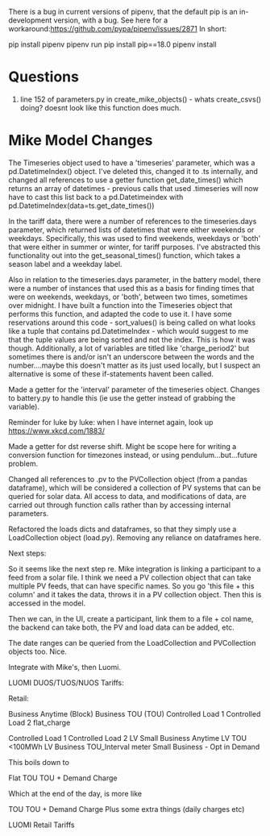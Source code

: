 There is a bug in current versions of pipenv, that the default pip is an in-development version, with a bug. 
See here for a workaround:https://github.com/pypa/pipenv/issues/2871
In short:

pip install pipenv
pipenv run pip install pip==18.0
pipenv install



# Questions

1. line 152 of parameters.py in create_mike_objects() - whats create_csvs() doing? doesnt look like this function does much. 

# Mike Model Changes

The Timeseries object used to have a 'timeseries' parameter, which was a pd.DatetimeIndex() object. 
I've deleted this, changed it to .ts internally, and changed all references to use a getter function get_date_times() which returns an array of datetimes - previous calls that used .timeseries will now have to cast this list back to a pd.Datetimeindex with pd.DatetimeIndex(data=ts.get_date_times())

In the tariff data, there were a number of references to the timeseries.days parameter, which returned lists of datetimes that were either weekends or weekdays. Specifically, this was used to find weekends, weekdays or 'both' that were either in summer or winter, for tariff purposes. I've abstracted this functionality out into the get_seasonal_times() function, which takes a season label and a weekday label. 

Also in relation to the timeseries.days parameter, in the battery model, there were a number of instances that used this as a basis for finding times that were on weekends, weekdays, or 'both', between two times, sometimes over midnight. I have built a function into the Timeseries object that performs this function, and adapted the code to use it. I have some reservations around this code - sort_values() is being called on what looks like a tuple that contains pd.DatetimeIndex - which would suggest to me that the tuple values are being sorted and not the index. This is how it was though. Additionally, a lot of variables are titled like 'charge_period2' but sometimes there is and/or isn't an underscore between the words and the number....maybe this doesn't matter as its just used locally, but I suspect an alternative is some of these if-statements havent been called.

Made a getter for the 'interval' parameter of the timeseries object. Changes to battery.py to handle this (ie use the getter instead of grabbing the variable).

Reminder for luke by luke: when I have internet again, look up https://www.xkcd.com/1883/

Made a getter for dst reverse shift. Might be scope here for writing a conversion function for timezones instead, or using pendulum...but...future problem. 

Changed all references to .pv to the PVCollection object (from a pandas dataframe), which will be considered a collection of PV systems that can be queried for solar data. All access to data, and modifications of data, are carried out through function calls rather than by accessing internal parameters.

Refactored the loads dicts and dataframes, so that they simply use a LoadCollection object (load.py). Removing any reliance on dataframes here. 



Next steps:

So it seems like the next step re. Mike integration is linking a participant to a feed from a solar file. 
I think we need a PV collection object that can take multiple PV feeds, that can have specific names.
So you go 'this file + this column' and it takes the data, throws it in a PV collection object. 
Then this is accessed in the model.

Then we can, in the UI, create a participant, link them to a file + col name, the backend can take both, the PV and load data can be added, etc. 

The date ranges can be queried from the LoadCollection and PVCollection objects too. Nice. 

Integrate with Mike's, then Luomi. 





LUOMI DUOS/TUOS/NUOS Tariffs:

Retail:

Business Anytime (Block)
Business TOU (TOU)
Controlled Load 1
Controlled Load 2
flat_charge


Controlled Load 1
Controlled Load 2
LV Small Business Anytime
LV TOU <100MWh
LV Business TOU_Interval meter
Small Business - Opt in Demand


This boils down to 

Flat
TOU
TOU + Demand Charge

Which at the end of the day, is more like

TOU
TOU + Demand Charge
Plus some extra things (daily charges etc)

LUOMI Retail Tariffs


